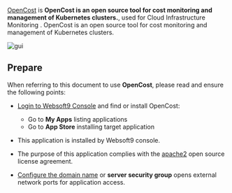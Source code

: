 [OpenCost](https://opencost.io) is **OpenCost is an open source tool for cost monitoring and management of Kubernetes clusters.**, used for Cloud Infrastructure Monitoring . OpenCost is an open source tool for cost monitoring and management of Kubernetes clusters.


![gui](https://libs.websoft9.com/Websoft9/DocsPicture/zh/opencost/opencost-gui-websoft9.png)


## Prepare

When referring to this document to use **OpenCost**, please read and ensure the following points:

- [Login to Websoft9 Console](./login-console) and find or install OpenCost:
  - Go to **My Apps** listing applications 
  - Go to **App Store** installing target application

- This application is installed by Websoft9 console.


- The purpose of this application complies with the [apache2](https://opensource.org/licenses/Apache-2.0) open source license agreement.


- [Configure the domain name](./domain-set) or **server security group** opens external network ports for application access.